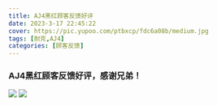 ```yaml
---
title: AJ4黑红顾客反馈好评
date: 2023-3-17 22:45:22
cover: https://pic.yupoo.com/ptbxcp/fdc6a08b/medium.jpg
tags: [耐克,AJ4]
categories: [顾客反馈]
---
```


###  AJ4黑红顾客反馈好评，感谢兄弟！
![](https://pic.yupoo.com/ptbxcp/c116e183/68a54bb6.jpg)
![](https://pic.yupoo.com/ptbxcp/fdc6a08b/83125b8a.jpg)
